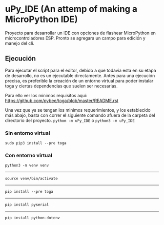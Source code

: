 # uPy_IDE (An attemp of making a MicroPython IDE)
Proyecto para desarrollar un IDE con opciones de flashear MicroPython en microcontroladores ESP.
Pronto se agregara un campo para edición y manejo del cli.

## Ejecución
Para ejecutar el script para el editor, debido a que todavia esta en su etapa de desarrollo, no es un ejecutable directamente. Antes para una ejecución precisa, es preferible la creación de un entorno virtual para poder instalar toga y ciertas dependencias que suelen ser necesarias.

Para ello ver los minimos requisitos aquí: https://github.com/pybee/toga/blob/master/README.rst

Una vez que ya se tengan los minimos requerimientos, y los establecido más abajo, basta con correr el siguiente comando afuera de la carpeta del directorio del proyecto.
`python -m uPy_IDE`
o
`python3 -m uPy_IDE`
### Sin entorno virtual
`sudo pip3 install --pre toga`
### Con entorno virtual
`python3 -m venv venv`
***
`source venv/bin/activate`
***
`pip install --pre toga`
***
`pip install pyserial`
***
`pip install python-dotenv`



